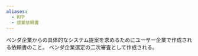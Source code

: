 ```yaml
---
aliases:
  - RFP
  - 提案依頼書
---
```

ベンダ企業からの具体的なシステム提案を求めるためにユーザー企業で作成される依頼書のこと。
ベンダ企業選定の二次審査として作成される。
